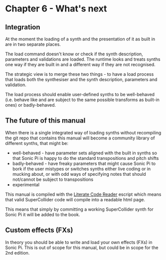 # Chapter 6 - What's next

## Integration

At the moment the loading of a synth and the presentation of it as built in are in two separate places.

The load command doesn't know or check if the synth description, parameters and validations are loaded. The runtime looks and treats synths one way if they are built in and a different way if they are not recognised.

The strategic view is to merge these two things - to have a load process that loads both the synthesiser and the synth description, parameters and validation.

The load process should enable user-defined synths to be well-behaved (i.e. behave like and are subject to the same possible transforms as built-in ones) or badly-behaved.

## The future of this manual

When there is a single integrated way of loading synths without recompiling the git repo that contains this manual will become a community library of different synths, that might be:

* well-behaved - have parameter sets aligned with the built in synths so that Sonic Pi is happy to do the standard transpositions and pitch shifts
* badly-behaved - have freaky parameters that might cause Sonic Pi to bork if the user mistypes or switches synths either live coding or in mucking about, or with odd ways of specifying notes that should not/cannot be subject to transpositions
* experimental

This manual is compiled with the [Literate Code Reader](https://gordonguthrie.github.io/literatecodereader/) escript which means that valid SuperCollider code will compile into a readable html page.

This means that simply by committing a working SuperCollider synth for Sonic Pi it will be added to the book.

## Custom effects (FXs)

In theory you should be able to write and load your own effects (FXs) in Sonic Pi. This is out of scope for this manual, but could be in scope for the 2nd edition.
